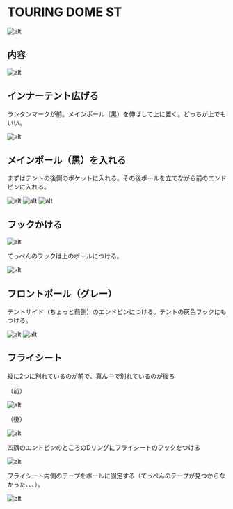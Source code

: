 # TOURING DOME ST

![alt](images/IMG_20181006_130750185_HDR.jpg)

## 内容

![alt](images/IMG_20181006_131406327_HDR.jpg)

## インナーテント広げる

ランタンマークが前。メインポール（黒）を伸ばして上に置く。どっちが上でもいい。

![alt](images/IMG_20181006_131931022_HDR.jpg)

## メインポール（黒）を入れる

まずはテントの後側のポケットに入れる。その後ポールを立てながら前のエンドピンに入れる。

![alt](images/IMG_20181006_132048626_HDR.jpg)
![alt](images/IMG_20181006_132254967_HDR.jpg)
![alt](images/IMG_20181006_132404766_HDR.jpg)

## フックかける

![alt](images/IMG_20181006_132742796_HDR.jpg)

てっぺんのフックは上のポールにつける。

![alt](images/IMG_20181006_132751230_HDR.jpg)

## フロントポール（グレー）

テントサイド（ちょっと前側）のエンドピンにつける。テントの灰色フックにもつける。

![alt](images/IMG_20181006_133119442_HDR.jpg)
![alt](images/IMG_20181006_133125913_HDR.jpg)

## フライシート

縦に2つに別れているのが前で、真ん中で別れているのが後ろ

（前）

![alt](images/IMG_20181006_134508288_HDR.jpg)

（後）

![alt](images/IMG_20181006_134514792_HDR.jpg)

四隅のエンドピンのところのDリングにフライシートのフックをつける

![alt](images/IMG_20181006_133709556_HDR.jpg)

フライシート内側のテープをポールに固定する（てっぺんのテープが見つからなかった、、、）。

![alt](images/IMG_20181006_134457398_HDR.jpg)
